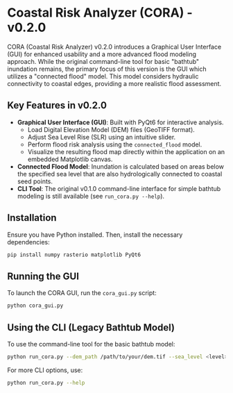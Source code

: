 # Coastal Risk Analyzer (CORA) - v0.2.0

CORA (Coastal Risk Analyzer) v0.2.0 introduces a Graphical User Interface (GUI) for enhanced usability and a more advanced flood modeling approach. While the original command-line tool for basic "bathtub" inundation remains, the primary focus of this version is the GUI which utilizes a "connected flood" model. This model considers hydraulic connectivity to coastal edges, providing a more realistic flood assessment.

## Key Features in v0.2.0

*   **Graphical User Interface (GUI)**: Built with PyQt6 for interactive analysis.
    *   Load Digital Elevation Model (DEM) files (GeoTIFF format).
    *   Adjust Sea Level Rise (SLR) using an intuitive slider.
    *   Perform flood risk analysis using the `connected_flood` model.
    *   Visualize the resulting flood map directly within the application on an embedded Matplotlib canvas.
*   **Connected Flood Model**: Inundation is calculated based on areas below the specified sea level that are also hydrologically connected to coastal seed points.
*   **CLI Tool**: The original v0.1.0 command-line interface for simple bathtub modeling is still available (see `run_cora.py --help`).

## Installation

Ensure you have Python installed. Then, install the necessary dependencies:

```bash
pip install numpy rasterio matplotlib PyQt6
```

## Running the GUI

To launch the CORA GUI, run the `cora_gui.py` script:

```bash
python cora_gui.py
```

## Using the CLI (Legacy Bathtub Model)

To use the command-line tool for the basic bathtub model:

```bash
python run_cora.py --dem_path /path/to/your/dem.tif --sea_level <level> --output_path /path/to/your/output.png
```
For more CLI options, use:
```bash
python run_cora.py --help
```